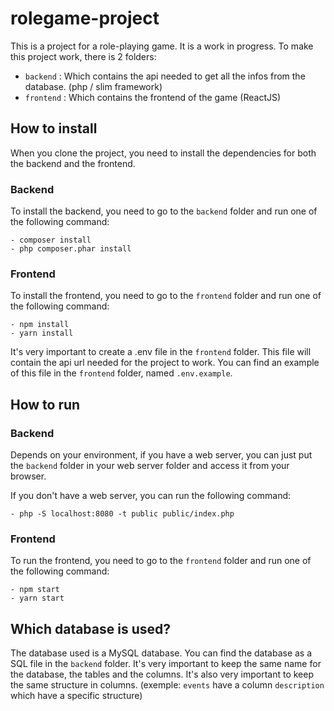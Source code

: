 # rolegame-project

This is a project for a role-playing game. It is a work in progress.
To make this project work, there is 2 folders:
- `backend` : Which contains the api needed to get all the infos from the database. (php / slim framework)
- `frontend` : Which contains the frontend of the game (ReactJS)

## How to install

When you clone the project, you need to install the dependencies for both the backend and the frontend.

### Backend

To install the backend, you need to go to the `backend` folder and run one of the following command:

    - composer install
    - php composer.phar install

### Frontend

To install the frontend, you need to go to the `frontend` folder and run one of the following command:

    - npm install
    - yarn install

It's very important to create a .env file in the `frontend` folder. This file will contain the api url needed for the project to work. You can find an example of this file in the `frontend` folder, named `.env.example`.

## How to run

### Backend

Depends on your environment, if you have a web server, you can just put the `backend` folder in your web server folder and access it from your browser.

If you don't have a web server, you can run the following command:

    - php -S localhost:8080 -t public public/index.php

### Frontend

To run the frontend, you need to go to the `frontend` folder and run one of the following command:

    - npm start
    - yarn start


## Which database is used?

The database used is a MySQL database. You can find the database as a SQL file in the `backend` folder.
It's very important to keep the same name for the database, the tables and the columns.
It's also very important to keep the same structure in columns. (exemple: `events` have a column `description` which have a specific structure)
